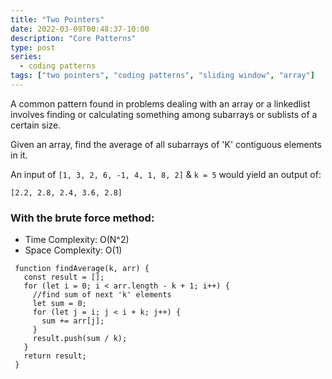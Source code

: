 ```yaml
---
title: "Two Pointers"
date: 2022-03-09T00:48:37-10:00
description: "Core Patterns"
type: post
series:
  - coding patterns
tags: ["two pointers", "coding patterns", "sliding window", "array"]
---
```


A common pattern found in problems dealing with an array or a linkedlist involves finding or calculating something among subarrays or sublists of a certain size.

Given an array, find the average of all subarrays of 'K' contiguous elements in it.

An input of `[1, 3, 2, 6, -1, 4, 1, 8, 2]` & `k = 5` would yield an output of:

`[2.2, 2.8, 2.4, 3.6, 2.8]`

### With the brute force method:
- Time Complexity: O(N^2)
- Space Complexity: O(1)
```
 function findAverage(k, arr) {
   const result = [];
   for (let i = 0; i < arr.length - k + 1; i++) {
     //find sum of next 'k' elements
     let sum = 0;
     for (let j = i; j < i + k; j++) {
       sum += arr[j];
     }
     result.push(sum / k);
   }
   return result;
 }
```
